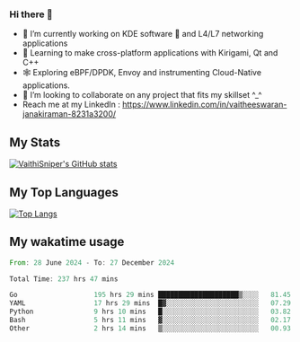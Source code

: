 ### Hi there 👋

- 🔭 I’m currently working on KDE software 💓 and L4/L7 networking applications 
- 📖 Learning to make cross-platform applications with Kirigami, Qt and C++
- 🕸️ Exploring eBPF/DPDK, Envoy and instrumenting Cloud-Native applications. 
- 👯 I’m looking to collaborate on any project that fits my skillset ^_^
- Reach me at my LinkedIn : https://www.linkedin.com/in/vaitheeswaran-janakiraman-8231a3200/

## My Stats
[![VaithiSniper's GitHub stats](https://github-readme-stats.vercel.app/api?username=VaithiSniper&hide=stars&theme=radical)](https://github.com/anuraghazra/github-readme-stats)

## My Top Languages

[![Top Langs](https://github-readme-stats.vercel.app/api/top-langs/?username=VaithiSniper&layout=compact)](https://github.com/anuraghazra/github-readme-stats)

## My wakatime usage

<!--START_SECTION:waka-->

```rust
From: 28 June 2024 - To: 27 December 2024

Total Time: 237 hrs 47 mins

Go                   195 hrs 29 mins ████████████████████▒░░░░   81.45 %
YAML                 17 hrs 29 mins  █▓░░░░░░░░░░░░░░░░░░░░░░░   07.29 %
Python               9 hrs 10 mins   █░░░░░░░░░░░░░░░░░░░░░░░░   03.82 %
Bash                 5 hrs 11 mins   ▓░░░░░░░░░░░░░░░░░░░░░░░░   02.17 %
Other                2 hrs 14 mins   ▒░░░░░░░░░░░░░░░░░░░░░░░░   00.93 %
```

<!--END_SECTION:waka-->
